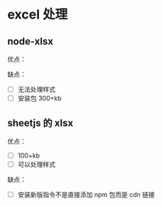 # excel 处理

## node-xlsx

优点：

缺点：

- [ ] 无法处理样式
- [ ] 安装包 300+kb

## sheetjs 的 xlsx

优点：

- [ ] 100+kb
- [ ] 可以处理样式

缺点：

- [ ] 安装新版指令不是直接添加 npm 包而是 cdn 链接

